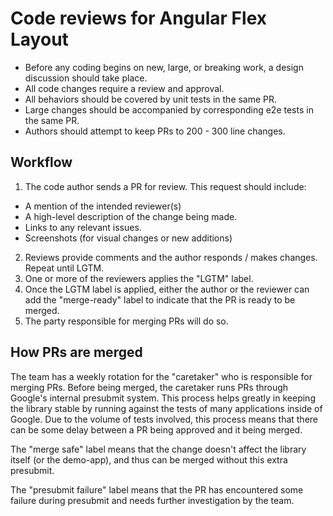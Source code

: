 # Code reviews for Angular Flex Layout

* Before any coding begins on new, large, or breaking work, a design discussion should take place.
* All code changes require a review and approval.
* All behaviors should be covered by unit tests in the same PR.
* Large changes should be accompanied by corresponding e2e tests in the same PR. 
* Authors should attempt to keep PRs to 200 - 300 line changes.
 
## Workflow
1. The code author sends a PR for review. This request should include:
  * A mention of the intended reviewer(s)
  * A high-level description of the change being made.
  * Links to any relevant issues.
  * Screenshots (for visual changes or new additions)
2. Reviews provide comments and the author responds / makes changes. Repeat until LGTM.
3. One or more of the reviewers applies the "LGTM" label.
4. Once the LGTM label is applied, either the author or the reviewer can add the "merge-ready"
   label to indicate that the PR is ready to be merged.
5. The party responsible for merging PRs will do so.

## How PRs are merged
The team has a weekly rotation for the "caretaker" who is responsible for merging PRs. Before being
merged, the caretaker runs PRs through Google's internal presubmit system. This process helps
greatly in keeping the library stable by running against the tests of many applications inside of
Google. Due to the volume of tests involved, this process means that there can be some delay
between a PR being approved and it being merged.

The "merge safe" label means that the change doesn't affect the library itself (or the demo-app),
and thus can be merged without this extra presubmit.

The "presubmit failure" label means that the PR has encountered some failure during presubmit and
needs further investigation by the team.